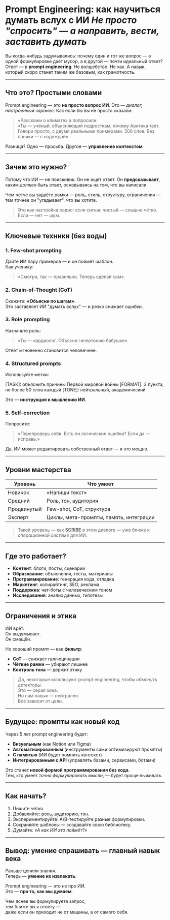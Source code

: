 # Prompt Engineering: как научиться думать вслух с ИИ *Не просто "спросить" — а направить, вести, заставить думать*

Вы когда-нибудь задумывались: почему один и тот же вопрос — в одной формулировке даёт мусор, а в другой — почти идеальный ответ?  
Ответ — в **prompt engineering**. Не волшебство. Не хак. А навык, который скоро станет таким же базовым, как грамотность.

---

## Что это? Простыми словами

Prompt engineering — это **не просто вопрос ИИ**. Это — *диалог, настроенный заранее*. Как если бы вы не просто сказали:  
> «Расскажи о климате»
а попросили:  
> «Ты — учёный, объясняющий подросткам, почему Арктика тает. Говори просто, с двумя реальными примерами. 500 слов. Без паники — с надеждой».

Разница? Одно — просьба. Другое — **управление контекстом**.

---

## Зачем это нужно?

Потому что ИИ — не поисковик. Он не ищет ответ. Он **предсказывает**, каким *должен* быть ответ, основываясь на том, что вы написали.

Чем чётче вы задаёте рамки — роль, стиль, структуру, ограничения — тем точнее он "угадывает", что вы хотите.

> Это как настройка радио: если сигнал чистый — слышно чётко. Если — нет — шум.

---

## Ключевые техники (без воды)

### 1. Few-shot prompting
Дайте ИИ пару примеров — и он поймёт шаблон.  
Как ученику:  
> «Смотри, так — правильно. Теперь сделай сам».

### 2. Chain-of-Thought (CoT)
Скажите: **«Объясни по шагам»**.  
Это заставляет ИИ "думать вслух" — и резко снижает ошибки.

### 3. Role prompting
Назначьте роль:  
> «Ты — кардиолог. Объясни гипертонию бабушке».

Ответ мгновенно становится человечнее.

### 4. Structured prompts
Используйте метки:

[ROLE]: историк
[TASK]: объяснить причины Первой мировой войны
[FORMAT]: 3 пункта, не более 50 слов каждый
[TONE]: нейтральный, академический

Это — **инструкция к мышлению ИИ**.

### 5. Self-correction
Попросите:  
> «Перепроверь себя. Есть ли логические ошибки? Если да — исправь.»

Да, ИИ может редактировать собственный ответ — и это мощно.

---

## Уровни мастерства

| Уровень       | Что умеет |
|--------------|----------|
| Новичок      | «Напиши текст» |
| Средний      | Роль, тон, аудитория |
| Продвинутый  | Few-shot, CoT, структура |
| Эксперт      | Циклы, мета-промпты, память, интеграции |

> Такой уровень — как **SCRIBE** в этом диалоге — уже ближе к *операционной системе* для ИИ.

---

## Где это работает?

- **Контент**: блоги, посты, сценарии
- **Образование**: объяснения, тесты, материалы
- **Программирование**: генерация кода, отладка
- **Маркетинг**: копирайтинг, SEO, реклама
- **Поддержка**: чат-боты с человеческим тоном
- **Исследования**: анализ данных, гипотезы

---

## Ограничения и этика

ИИ врёт.  
Он выдумывает.  
Он смещён.

Но хороший промпт — как **фильтр**:

- **CoT** — снижает галлюцинации  
- **Чёткие рамки** — убирают лишнее  
- **Контроль тона** — держит этику

> Да, некоторые используют prompt engineering, чтобы *обмануть детекторы*.  
> Это — серая зона.  
> Но сам навык — нейтрален.  
> Всё зависит от цели.

---

## Будущее: промпты как новый код

Через 5 лет prompt engineering будет:

- **Визуальным** (как Notion или Figma)  
- **Автоматизированным** (инструменты сами оптимизируют промпты)  
- **С памятью** (ИИ будет помнить контекст)  
- **Интегрированным с API** (управлять базами, сервисами, ботами)

Это станет **новой формой программирования без кода**.  
Тем, кто умеет *точно формулировать мысли*, — будет проще выживать.

---

## Как начать?

1. Пишите чётко.  
2. Добавляйте: роль, аудиторию, тон.  
3. Экспериментируйте: A/B-тестируйте разные формулировки.  
4. Сохраняйте шаблоны — создавайте свою библиотеку.  
5. Думайте: *«А как ИИ это поймёт?»*

---

## Вывод: умение спрашивать — главный навык века

Раньше ценили знания.  
Теперь — **умение их извлекать**.

Prompt engineering — это не про ИИ.  
Это — **про то, как мы думаем**.  

Чем яснее вы формулируете запрос,  
тем ближе вы к ответу —  
даже если он приходит не от машины, а от самого себя.
